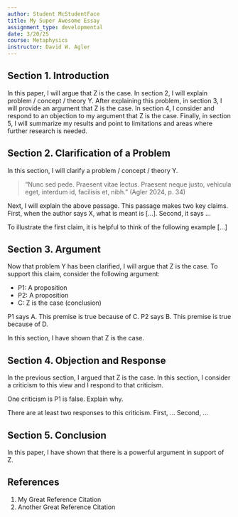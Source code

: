 ```yaml
---
author: Student McStudentFace
title: My Super Awesome Essay
assignment_type: developmental
date: 3/20/25
course: Metaphysics
instructor: David W. Agler
---
```


## Section 1. Introduction

In this paper, I will argue that Z is the case. In section 2, I will explain problem / concept / theory Y. After explaining this problem, in section 3, I will provide an argument that Z is the case. In section 4, I consider and respond to an objection to my argument that Z is the case. Finally, in section 5, I will summarize my results and point to limitations and areas where further research is needed.

## Section 2. Clarification of a Problem

In this section, I will clarify a problem / concept / theory Y. 

> “Nunc sed pede. Praesent vitae lectus. Praesent neque justo, vehicula eget, interdum id, facilisis et, nibh.” (Agler 2024, p. 34)

Next, I will explain the above passage. This passage makes two key claims. First, when the author says X, what is meant is [...]. Second, it says ...

To illustrate the first claim, it is helpful to think of the following example [...]

## Section 3. Argument

Now that problem Y has been clarified, I will argue that Z is the case. To support this claim, consider the following argument:

- P1: A proposition
- P2: A proposition
- C: Z is the case (conclusion)

P1 says A. This premise is true because of C. P2 says B. This premise is true because of D.

In this section, I have shown that Z is the case.

## Section 4. Objection and Response

In the previous section, I argued that Z is the case. In this section, I consider a criticism to this view and I respond to that criticism.

One criticism is P1 is false. Explain why.

There are at least two responses to this criticism. First, ... Second, ...

## Section 5. Conclusion

In this paper, I have shown that there is a powerful argument in support of Z.

## References

1. My Great Reference Citation
1. Another Great Reference Citation
